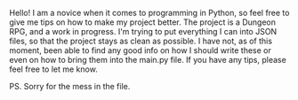 Hello! I am a novice when it comes to programming in Python, so feel free to give me tips on how to make my project better.
The project is a Dungeon RPG, and a work in progress.
I'm trying to put everything I can into JSON files, so that the project stays as clean as possible.
I have not, as of this moment, been able to find any good info on how I should write these or even on how to bring them into the main.py file.
If you have any tips, please feel free to let me know.

PS. Sorry for the mess in the file.

